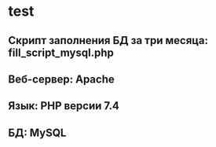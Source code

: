 # test
## Скрипт заполнения БД за три месяца: fill_script_mysql.php
## Веб-сервер: Apache
## Язык: PHP версии 7.4
## БД: MySQL
